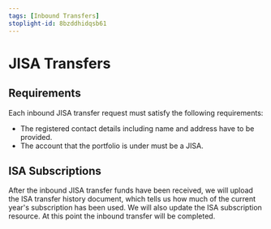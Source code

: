 ```yaml
---
tags: [Inbound Transfers]
stoplight-id: 8bzddhidqsb61
---
```


# JISA Transfers

## Requirements
Each inbound JISA transfer request must satisfy the following requirements:
- The registered contact details including name and address have to be provided.
- The account that the portfolio is under must be a JISA.

## ISA Subscriptions
After the inbound JISA transfer funds have been received, we will upload the ISA transfer history document, which tells us how much of the current year's subscription has been used. We will also update the ISA subscription resource. At this point the inbound transfer will be completed.